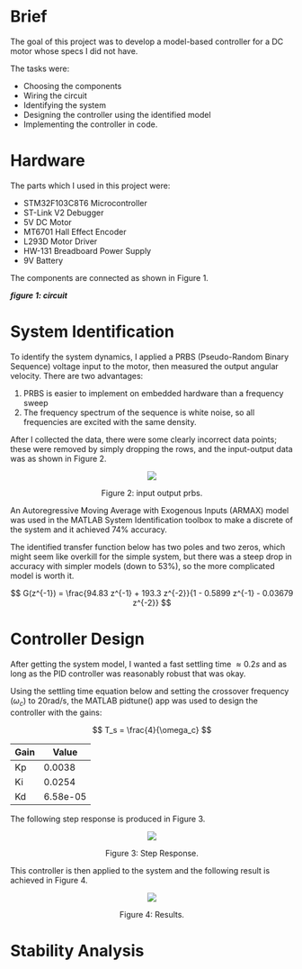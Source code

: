 # Brief
The goal of this project was to develop a model-based controller for a DC motor whose specs I did not have. 

The tasks were:
- Choosing the components
- Wiring the circuit 
- Identifying the system
- Designing the controller using the identified model
- Implementing the controller in code. 

# Hardware
The parts which I used in this project were:
- STM32F103C8T6 Microcontroller
- ST-Link V2 Debugger
- 5V DC Motor
- MT6701 Hall Effect Encoder
- L293D Motor Driver
- HW-131 Breadboard Power Supply
- 9V Battery

The components are connected as shown in Figure 1. 

***figure 1: circuit***

# System Identification
To identify the system dynamics, I applied a PRBS (Pseudo-Random Binary Sequence) voltage input to the motor, then measured the output angular velocity.
There are two advantages: 
  1) PRBS is easier to implement on embedded hardware than a frequency sweep
  2) The frequency spectrum of the sequence is white noise, so all frequencies are excited with the same density.

After I collected the data, there were some clearly incorrect data points; these were removed by simply dropping the rows, and the input-output data was as shown in Figure 2.

<p align="center">
  <kbd>
    <img src="https://raw.githubusercontent.com/keatinl1/dc_motor_id_and_control/refs/heads/main/figs/prbs_input_output.png">
  </kbd>
</p>
<p align="center">
Figure 2: input output prbs.
</p>

An Autoregressive Moving Average with Exogenous Inputs (ARMAX) model was used in the MATLAB System Identification toolbox to make a discrete of the system and it achieved 74% accuracy.

The identified transfer function below has two poles and two zeros, which might seem like overkill for the simple system, but there was a steep drop in accuracy with simpler models (down to 53%), so the more complicated model is worth it.

$$
  G(z^{-1}) = \frac{94.83 z^{-1} + 193.3 z^{-2}}{1 - 0.5899 z^{-1} - 0.03679 z^{-2}}
$$

# Controller Design

After getting the system model, I wanted a fast settling time $\approx0.2s$ and as long as the PID controller was reasonably robust that was okay.

Using the settling time equation below and setting the crossover frequency ($\omega_c$) to 20rad/s, the MATLAB pidtune() app was used to design the controller with the gains:

$$
  T_s = \frac{4}{\omega_c}
$$

| Gain | Value       |
|------|-------------|
| Kp   | 0.0038      |
| Ki   | 0.0254      |
| Kd   | 6.58e-05    |

The following step response is produced in Figure 3.

<p align="center">
  <kbd>
    <img src="https://raw.githubusercontent.com/keatinl1/dc_motor_id_and_control/refs/heads/main/figs/step_response.png">
  </kbd>
</p>
<p align="center">
Figure 3: Step Response.
</p>

This controller is then applied to the system and the following result is achieved in Figure 4.

<p align="center">
  <kbd>
    <img src="https://raw.githubusercontent.com/keatinl1/dc_motor_id_and_control/refs/heads/main/figs/results1.png">
  </kbd>
</p>
<p align="center">
Figure 4: Results.
</p>

# Stability Analysis

